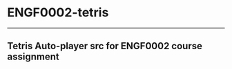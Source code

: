 # ENGF0002-tetris
---------------------
Tetris Auto-player src for ENGF0002 course assignment
---------------------

